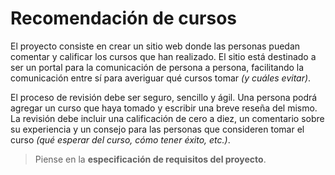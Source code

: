 # Recomendación de cursos

El proyecto consiste en crear un sitio web donde las personas puedan comentar y calificar los cursos que han realizado. El sitio está destinado a ser un portal para la comunicación de persona a persona, facilitando la comunicación entre sí para averiguar qué cursos tomar *(y cuáles evitar)*.

El proceso de revisión debe ser seguro, sencillo y ágil. Una persona podrá agregar un curso que haya tomado y escribir una breve reseña del mismo. La revisión debe incluir una calificación de cero a diez, un comentario sobre su experiencia y un consejo para las personas que consideren tomar el curso *(qué esperar del curso, cómo tener éxito, etc.)*.

> Piense en la **especificación de requisitos del proyecto**.

